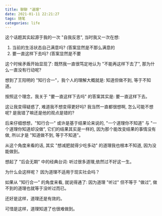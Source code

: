 ```yaml
---
title: 聊聊 "道理"
date: 2021-01-11 22:21:27
tags: 随笔
categories: life
---
```


这个话题其实起源于我的一次 "自我反思", 当时我又一次在想:

1. 当前的生活状态自己满意吗? (答案显然是不那么满意的
2. 要一直这样下去吗? (答案显然是不要

这个时候矛盾开始显现了: 既然我一直很笃定地认为 "不能再这样下去了", 那为什么一直没有行动呢?

想到了王阳明的 "知行合一"，我个人的理解大概就是: 知道但做不到, 等于不知道。

按照这个理念，我关于 "要一直这样下去吗" 的答案其实是: 要一直这样下去。

这让我变得疑惑了, 难道我不想变得更好吗? 我当然一直都很想啊, 怎么可能不想呢? 是我错了嘛还是他的观点是错的?

后来仔细想想，"知行合一" 或许是基于结果论来说的, "一个道理你不知道" 与 "一个道理你知道却没做", 它们的结果其实是一样的, 因为那个能改变结果的事情没有做, 所以才是 "知道做不到, 等于不知道"。

从这个角度来看的话, 其实 "想减肥就得少吃多动" 的道理我也根本不知道, 因为没能做到。



想起了 "后会无期" 中的经典台词: 听过很多道理,依然过不好这一生。

为什么会这样呢？ 因为道理不适用于现实社会吗？

如果从 "知行合一" 的角度来看, 就说得通了: 因为道理 "听过" 但不等于 "做过", 做不到的道理也就等于没听过而已。

还好是这样，道理还是有效的。

可惜是这样，道理知道了也很难做到。